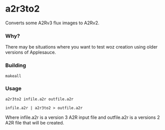 # a2r3to2
Converts some A2Rv3 flux images to A2Rv2.


### Why?
There may be situations where you want to test woz creation using older versions of Applesauce.



### Building
`makeall`



### Usage
`a2r3to2 infile.a2r outfile.a2r`

`infile.a2r | a2r3to2 > outfile.a2r`

Where infile.a2r is a version 3 A2R input file and outfile.a2r is a versions 2 A2R file that will be created.

